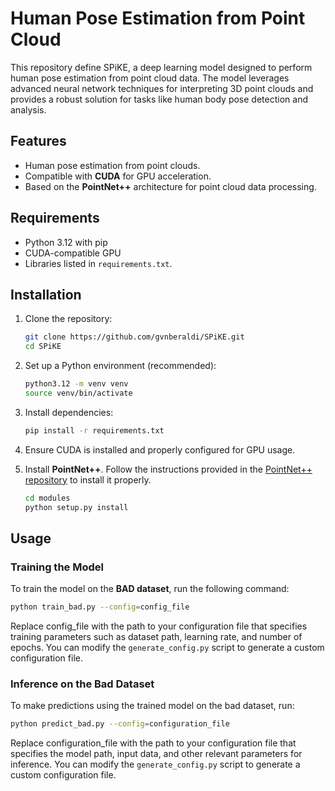 # Human Pose Estimation from Point Cloud

This repository define SPiKE, a deep learning model designed to perform human pose estimation from point cloud data. The model leverages advanced neural network techniques for interpreting 3D point clouds and provides a robust solution for tasks like human body pose detection and analysis.

## Features
- Human pose estimation from point clouds.
- Compatible with **CUDA** for GPU acceleration.
- Based on the **PointNet++** architecture for point cloud data processing.

## Requirements
- Python 3.12 with pip
- CUDA-compatible GPU
- Libraries listed in `requirements.txt`.

## Installation

1. Clone the repository:
    ```bash
    git clone https://github.com/gvnberaldi/SPiKE.git
    cd SPiKE
    ```

2. Set up a Python environment (recommended):
    ```bash
    python3.12 -m venv venv
    source venv/bin/activate
    ```

3. Install dependencies:
    ```bash
    pip install -r requirements.txt
    ```
   
4. Ensure CUDA is installed and properly configured for GPU usage.

5. Install **PointNet++**. Follow the instructions provided in the [PointNet++ repository](https://github.com/charlesq34/pointnet2) to install it properly.
   ```bash
   cd modules
   python setup.py install
   ```
   
## Usage

### Training the Model
To train the model on the **BAD dataset**, run the following command:

```bash
python train_bad.py --config=config_file
```
Replace config_file with the path to your configuration file that specifies training parameters such as dataset path, learning rate, and number of epochs. You can modify the `generate_config.py` script to generate a custom configuration file.

### Inference on the Bad Dataset
To make predictions using the trained model on the bad dataset, run:

```bash
python predict_bad.py --config=configuration_file
```
Replace configuration_file with the path to your configuration file that specifies the model path, input data, and other relevant parameters for inference. You can modify the `generate_config.py` script to generate a custom configuration file.